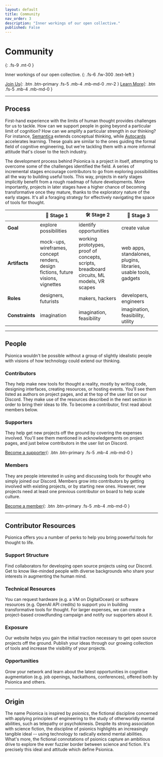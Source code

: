 ```yaml
---
layout: default
title: Community
nav_order: 3
description: "Inner workings of our open collective."
published: False
---
```


# Community
{: .fs-9 .mt-0 }

Inner workings of our open collective.
{: .fs-6 .fw-300 .text-left }

[Join Us](./#members){: .btn .btn-primary .fs-5 .mb-4 .mb-md-0 .mr-2 } [Learn More](./#process){: .btn .fs-5 .mb-4 .mb-md-0 }

---

## Process

First-hand experience with the limits of human thought provides challenges for us to tackle. How can we support people in going beyond a particular limit of cognition? How can we amplify a particular strength in our thinking? For instance, [Semantica](/tools/semantica) extends conceptual thinking, while [Autocards](/tools/autocards/) accelerates learning. These goals are similar to the ones guiding the formal field of cognitive engineering, but we're tackling them with a more informal attitude that's closer to the tech industry.

The development process behind Psionica is a project in itself, attempting to overcome some of the challenges identified the field. A series of incremental stages encourage contributors to go from exploring possibilities all the way to building useful tools. This way, projects in early stages implicitly benefit from a rough roadmap of future developments. More importantly, projects in later stages have a higher chance of becoming transformative once they mature, thanks to the exploratory nature of the early stages. It's all a foraging strategy for effectively navigating the space of tools for thought.

|  | 📝 Stage 1 | 🛠️ Stage 2 | 🦾 Stage 3 |
|-|-|-|-|
| **Goal** | explore possibilities | identify opportunities | create value |
| **Artifacts** | mock-ups, wireframes, concept renders, design fictions, future visions, vignettes | working prototypes, proof of concepts, scripts, breadboard circuits, ML models, VR scapes | web apps, standalones, plugins, libraries, usable tools, gadgets |
| **Roles** | designers, futurists | makers, hackers | developers, engineers |
| **Constraints** | imagination | imagination, feasibility | imagination, feasibility, utility |

---

## People

Psionica wouldn't be possible without a group of slightly idealistic people with visions of how technology could extend our thinking.

### Contributors
They help make new tools for thought a reality, mostly by writing code, designing interfaces, creating resources, or hosting events. You'll see them listed as authors on project pages, and at the top of the user list on our Discord. They make use of the resources described in the next section in order to bring their ideas to life. To become a contributor, first read about members below.

### Supporters
They help get new projects off the ground by covering the expenses involved. You'll see them mentioned in acknowledgements on project pages, and just below contributors in the user list on Discord.

[Become a supporter](https://opencollective.com/psionica){: .btn .btn-primary .fs-5 .mb-4 .mb-md-0 }

### Members
They are people interested in using and discussing tools for thought who simply joined our Discord. Members grow into contributors by getting involved with existing projects, or by starting new ones. However, new projects need at least one previous contributor on board to help scale culture.

[Become a member](https://discord.gg/NXYZUbhMNf){: .btn .btn-primary .fs-5 .mb-4 .mb-md-0 }

---

## Contributor Resources

Psionica offers you a number of perks to help you bring powerful tools for thought to life.

### Support Structure

Find collaborators for developing open source projects using our Discord. Get to know like-minded people with diverse backgrounds who share your interests in augmenting the human mind.

### Technical Resources

You can request hardware (e.g. a VM on DigitalOcean) or software resources (e.g. OpenAI API credits) to support you in building transformative tools for thought. For larger expenses, we can create a project-based crowdfunding campaign and notify our supporters about it.

### Exposure

Our website helps you gain the initial traction necessary to get open source projects off the ground. Publish your ideas through our growing collection of tools and increase the visibility of your projects.

### Opportunities

Grow your network and learn about the latest opportunities in cognitive augmentation (e.g. job openings, hackathons, conferences), offered both by Psionica and others.

---

## Origin

The name Psionica is inspired by *psionics*, the fictional discipline concerned with applying principles of engineering to the study of otherworldly mental abilities, such as telepathy or psychokinesis. Despite its strong association with science fiction, the discipline of psionics highlights an increasingly tangible ideal -- using technology to radically extend mental abilities. What's more, the fictional connotations of psionics capture an ambitious drive to explore the ever fuzzier border between science and fiction. It's precisely this ideal and attitude which define Psionica.